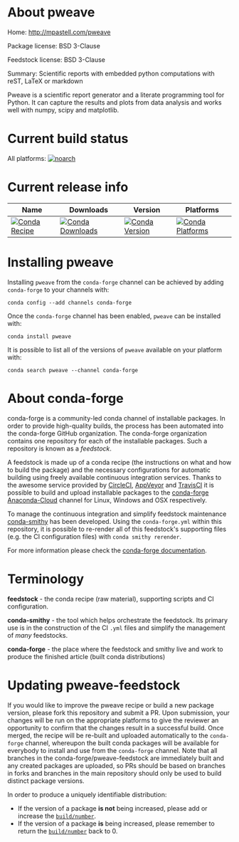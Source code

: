 About pweave
============

Home: http://mpastell.com/pweave

Package license: BSD 3-Clause

Feedstock license: BSD 3-Clause

Summary: Scientific reports with embedded python computations with reST, LaTeX or markdown

Pweave is a scientific report generator and a literate programming
tool for Python. It can capture the results and plots from data
analysis and works well with numpy, scipy and matplotlib.


Current build status
====================

All platforms:
[![noarch](https://img.shields.io/circleci/project/github/conda-forge/pweave-feedstock/master.svg?label=noarch)](https://circleci.com/gh/conda-forge/pweave-feedstock)

Current release info
====================

| Name | Downloads | Version | Platforms |
| --- | --- | --- | --- |
| [![Conda Recipe](https://img.shields.io/badge/recipe-pweave-green.svg)](https://anaconda.org/conda-forge/pweave) | [![Conda Downloads](https://img.shields.io/conda/dn/conda-forge/pweave.svg)](https://anaconda.org/conda-forge/pweave) | [![Conda Version](https://img.shields.io/conda/vn/conda-forge/pweave.svg)](https://anaconda.org/conda-forge/pweave) | [![Conda Platforms](https://img.shields.io/conda/pn/conda-forge/pweave.svg)](https://anaconda.org/conda-forge/pweave) |

Installing pweave
=================

Installing `pweave` from the `conda-forge` channel can be achieved by adding `conda-forge` to your channels with:

```
conda config --add channels conda-forge
```

Once the `conda-forge` channel has been enabled, `pweave` can be installed with:

```
conda install pweave
```

It is possible to list all of the versions of `pweave` available on your platform with:

```
conda search pweave --channel conda-forge
```


About conda-forge
=================

conda-forge is a community-led conda channel of installable packages.
In order to provide high-quality builds, the process has been automated into the
conda-forge GitHub organization. The conda-forge organization contains one repository
for each of the installable packages. Such a repository is known as a *feedstock*.

A feedstock is made up of a conda recipe (the instructions on what and how to build
the package) and the necessary configurations for automatic building using freely
available continuous integration services. Thanks to the awesome service provided by
[CircleCI](https://circleci.com/), [AppVeyor](http://www.appveyor.com/)
and [TravisCI](https://travis-ci.org/) it is possible to build and upload installable
packages to the [conda-forge](https://anaconda.org/conda-forge)
[Anaconda-Cloud](http://docs.anaconda.org/) channel for Linux, Windows and OSX respectively.

To manage the continuous integration and simplify feedstock maintenance
[conda-smithy](http://github.com/conda-forge/conda-smithy) has been developed.
Using the ``conda-forge.yml`` within this repository, it is possible to re-render all of
this feedstock's supporting files (e.g. the CI configuration files) with ``conda smithy rerender``.

For more information please check the [conda-forge documentation](https://conda-forge.org/docs/).

Terminology
===========

**feedstock** - the conda recipe (raw material), supporting scripts and CI configuration.

**conda-smithy** - the tool which helps orchestrate the feedstock.
                   Its primary use is in the construction of the CI ``.yml`` files
                   and simplify the management of *many* feedstocks.

**conda-forge** - the place where the feedstock and smithy live and work to
                  produce the finished article (built conda distributions)


Updating pweave-feedstock
=========================

If you would like to improve the pweave recipe or build a new
package version, please fork this repository and submit a PR. Upon submission,
your changes will be run on the appropriate platforms to give the reviewer an
opportunity to confirm that the changes result in a successful build. Once
merged, the recipe will be re-built and uploaded automatically to the
`conda-forge` channel, whereupon the built conda packages will be available for
everybody to install and use from the `conda-forge` channel.
Note that all branches in the conda-forge/pweave-feedstock are
immediately built and any created packages are uploaded, so PRs should be based
on branches in forks and branches in the main repository should only be used to
build distinct package versions.

In order to produce a uniquely identifiable distribution:
 * If the version of a package **is not** being increased, please add or increase
   the [``build/number``](http://conda.pydata.org/docs/building/meta-yaml.html#build-number-and-string).
 * If the version of a package **is** being increased, please remember to return
   the [``build/number``](http://conda.pydata.org/docs/building/meta-yaml.html#build-number-and-string)
   back to 0.